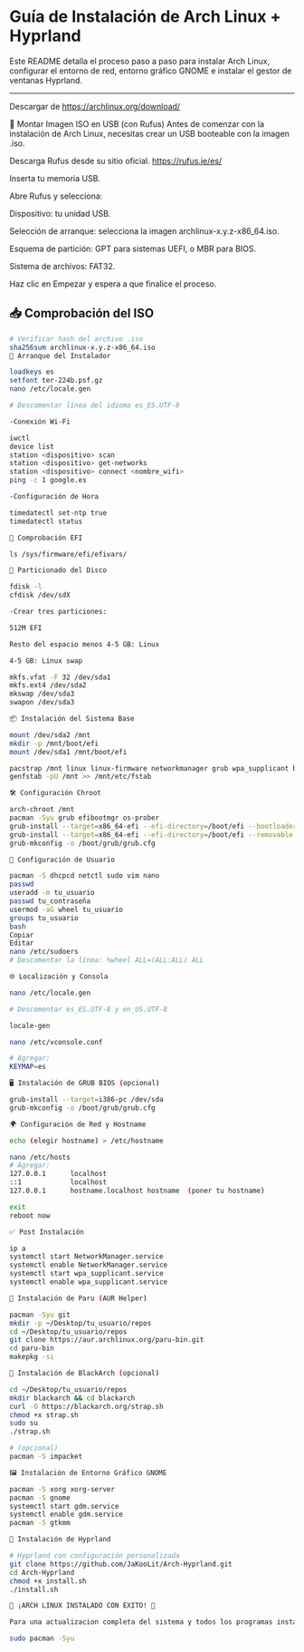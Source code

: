 # Guía de Instalación de Arch Linux + Hyprland

Este README detalla el proceso paso a paso para instalar Arch Linux, configurar el entorno de red, entorno gráfico GNOME e instalar el gestor de ventanas Hyprland.

---
Descargar de https://archlinux.org/download/

🧊 Montar Imagen ISO en USB (con Rufus)
Antes de comenzar con la instalación de Arch Linux, necesitas crear un USB booteable con la imagen .iso.

Descarga Rufus desde su sitio oficial.
https://rufus.ie/es/

Inserta tu memoria USB.

Abre Rufus y selecciona:

Dispositivo: tu unidad USB.

Selección de arranque: selecciona la imagen archlinux-x.y.z-x86_64.iso.

Esquema de partición: GPT para sistemas UEFI, o MBR para BIOS.

Sistema de archivos: FAT32.

Haz clic en Empezar y espera a que finalice el proceso.

## 📥 Comprobación del ISO

```bash
# Verificar hash del archivo .iso
sha256sum archlinux-x.y.z-x86_64.iso
🚀 Arranque del Instalador

loadkeys es
setfont ter-224b.psf.gz
nano /etc/locale.gen

# Descomentar línea del idioma es_ES.UTF-8

-Conexión Wi-Fi

iwctl
device list
station <dispositivo> scan
station <dispositivo> get-networks
station <dispositivo> connect <nombre_wifi>
ping -c 1 google.es

-Configuración de Hora

timedatectl set-ntp true
timedatectl status

🧭 Comprobación EFI

ls /sys/firmware/efi/efivars/

💾 Particionado del Disco

fdisk -l
cfdisk /dev/sdX

-Crear tres particiones:

512M EFI

Resto del espacio menos 4-5 GB: Linux

4-5 GB: Linux swap

mkfs.vfat -F 32 /dev/sda1
mkfs.ext4 /dev/sda2
mkswap /dev/sda3
swapon /dev/sda3

📦 Instalación del Sistema Base

mount /dev/sda2 /mnt
mkdir -p /mnt/boot/efi
mount /dev/sda1 /mnt/boot/efi

pacstrap /mnt linux linux-firmware networkmanager grub wpa_supplicant base base-devel
genfstab -pU /mnt >> /mnt/etc/fstab

🛠️ Configuración Chroot

arch-chroot /mnt
pacman -Syu grub efibootmgr os-prober
grub-install --target=x86_64-efi --efi-directory=/boot/efi --bootloader-id=Arch
grub-install --target=x86_64-efi --efi-directory=/boot/efi --removable
grub-mkconfig -o /boot/grub/grub.cfg

👤 Configuración de Usuario

pacman -S dhcpcd netctl sudo vim nano
passwd
useradd -m tu_usuario
passwd tu_contraseña
usermod -aG wheel tu_usuario
groups tu_usuario
bash
Copiar
Editar
nano /etc/sudoers
# Descomentar la línea: %wheel ALL=(ALL:ALL) ALL

🌐 Localización y Consola

nano /etc/locale.gen

# Descomentar es_ES.UTF-8 y en_US.UTF-8

locale-gen

nano /etc/vconsole.conf

# Agregar:
KEYMAP=es

🖥️ Instalación de GRUB BIOS (opcional)

grub-install --target=i386-pc /dev/sda
grub-mkconfig -o /boot/grub/grub.cfg

🌍 Configuración de Red y Hostname

echo (elegir hostname) > /etc/hostname

nano /etc/hosts
# Agregar:
127.0.0.1      localhost
::1            localhost
127.0.0.1      hostname.localhost hostname  (poner tu hostname)

exit
reboot now

✅ Post Instalación

ip a
systemctl start NetworkManager.service
systemctl enable NetworkManager.service
systemctl start wpa_supplicant.service
systemctl enable wpa_supplicant.service

🧰 Instalación de Paru (AUR Helper)

pacman -Syu git
mkdir -p ~/Desktop/tu_usuario/repos
cd ~/Desktop/tu_usuario/repos
git clone https://aur.archlinux.org/paru-bin.git
cd paru-bin
makepkg -si

🧱 Instalación de BlackArch (opcional)

cd ~/Desktop/tu_usuario/repos
mkdir blackarch && cd blackarch
curl -O https://blackarch.org/strap.sh
chmod +x strap.sh
sudo su
./strap.sh

# (opcional)
pacman -S impacket

🖼️ Instalación de Entorno Gráfico GNOME

pacman -S xorg xorg-server
pacman -S gnome
systemctl start gdm.service
systemctl enable gdm.service
pacman -S gtkmm

🌌 Instalación de Hyprland

# Hyprland con configuración personalizada
git clone https://github.com/JaKooLit/Arch-Hyprland.git
cd Arch-Hyprland
chmod +x install.sh
./install.sh

🎉 ¡ARCH LINUX INSTALADO CON ÉXITO! 🎉

Para una actualizacion completa del sistema y todos los programas instalados

sudo pacman -Syu
